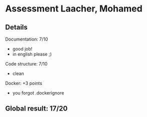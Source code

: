 # Assessment Laacher, Mohamed

## Details

Documentation: 7/10
- good job!
- in english please ;)

Code structure: 7/10
- clean 

Docker: +3 points
- you forgot .dockerignore

## Global result: 17/20
